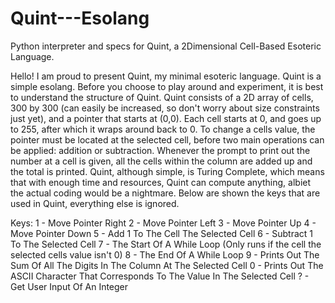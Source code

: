 # Quint---Esolang
Python interpreter and specs for Quint, a 2Dimensional Cell-Based Esoteric Language.

  Hello! I am proud to present Quint, my minimal esoteric language. Quint is a simple esolang. Before you choose to play around and experiment, it is best to understand the structure of Quint. 
Quint consists of a 2D array of cells, 300 by 300 (can easily be increased, so don't worry about size constraints just yet), and a pointer that starts at (0,0). Each cell starts at 0, and goes up
to 255, after which it wraps around back to 0. To change a cells value, the pointer must be located at the selected cell, before two main operations can be applied: addition or subtraction. Whenever 
the prompt to print out the number at a cell is given, all the cells within the column are added up and the total is printed. Quint, although simple, is Turing Complete, which means that with enough 
time and resources, Quint can compute anything, albiet the actual coding would be a nightmare. Below are shown the keys that are used in Quint, everything else is ignored. 

Keys:
1 - Move Pointer Right
2 - Move Pointer Left
3 - Move Pointer Up
4 - Move Pointer Down
5 - Add 1 To The Cell The Selected Cell
6 - Subtract 1 To The Selected Cell
7 - The Start Of A While Loop (Only runs if the cell the selected cells value isn't 0)
8 - The End Of A While Loop
9 - Prints Out The Sum Of All The Digits In The Column At The Selected Cell
0 - Prints Out The ASCII Character That Corresponds To The Value In The Selected Cell
? - Get User Input Of An Integer
